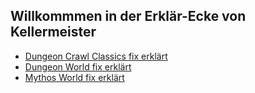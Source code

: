 ## Willkommmen in der Erklär-Ecke von Kellermeister

- [Dungeon Crawl Classics fix erklärt](DungeonCrawlClassics/story.html)
- [Dungeon World fix erklärt](DungeonWorld/story.html)
- [Mythos World fix erklärt](MythosWorld/story.html)
